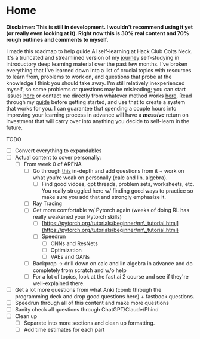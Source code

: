 # Home

**Disclaimer: This is still in development. I wouldn't recommend using it yet (or really even looking at it). Right now this is 30% real content and 70% rough outlines and comments to myself.**&#x20;

I made this roadmap to help guide AI self-learning at Hack Club Colts Neck. It's a truncated and streamlined version of my [journey](home/my-journey.md) self-studying in introductory deep learning material over the past few months. I've broken everything that I've learned down into a list of crucial topics with resources to learn from, problems to work on, and questions that probe at the knowledge I think you should take away. I'm still relatively inexperienced myself, so some problems or questions may be misleading; you can start issues [here](https://github.com/Vihaan3/Deep-Learning-Roadmap/issues) or contact me directly from whatever method works [here](https://vihaansondhi.substack.com/about#%C2%A7find-me). Read through my [guide](home/guide-to-using-this.md) before getting started, and use that to create a system that works for you.  I can guarantee that spending a couple hours into improving your learning process in advance will have a _**massive**_ return on investment that will carry over into anything you decide to self-learn in the future.&#x20;

TODO

* [ ] Convert everything to expandables&#x20;
* [ ] Actual content to cover personally:
  * [ ] From week 0 of ARENA
    * [ ] Go through [this](https://arena3-chapter0-fundamentals.streamlit.app/\[0.0]\_Prerequisites) in-depth and add questions from it + work on what you're weak on personally (calc and lin. algebra).
      * [ ] Find good vidoes, gpt threads, problem sets, worksheets, etc. You really struggled here w/ finding good ways to practice so make sure you add that and strongly emphasize it.&#x20;
    * [ ] Ray Tracing
    * [ ] Get more comfortable w/ Pytorch again (weeks of doing RL has really weakened your Pytorch skills)
      * [ ] [https://pytorch.org/tutorials/beginner/nn\_tutorial.html](https://pytorch.org/tutorials/beginner/nn\_tutorial.html)
      * [ ] Speedrun
        * [ ] CNNs and ResNets
        * [ ] Optimization
        * [ ] VAEs and GANs
    * [ ] Backprop -> drill down on calc and lin algebra in advance and do completely from scratch and w/o help
    * [ ] For a lot of topics, look at the fast.ai 2 course and see if they're well-explained there.
* [ ] Get a lot more questions from what Anki (comb through the programming deck and drop good questions here) + fastbook questions.&#x20;
* [ ] Speedrun through all of this content and make more questions
* [ ] Sanity check all questions through ChatGPT/Claude/Phind
* [ ] Clean up
  * [ ] Separate into more sections and clean up formatting.
  * [ ] Add time estimates for each part
